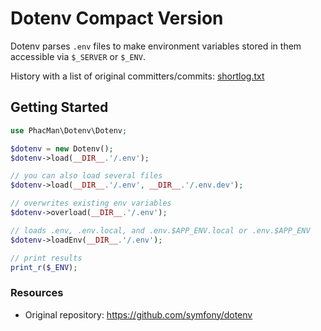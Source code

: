 # Dotenv Compact Version

Dotenv parses `.env` files to make environment variables stored in them accessible via `$_SERVER` or `$_ENV`.

History with a list of original committers/commits: [shortlog.txt](shortlog.txt)

## Getting Started

```php
use PhacMan\Dotenv\Dotenv;

$dotenv = new Dotenv();
$dotenv->load(__DIR__.'/.env');

// you can also load several files
$dotenv->load(__DIR__.'/.env', __DIR__.'/.env.dev');

// overwrites existing env variables
$dotenv->overload(__DIR__.'/.env');

// loads .env, .env.local, and .env.$APP_ENV.local or .env.$APP_ENV
$dotenv->loadEnv(__DIR__.'/.env');

// print results
print_r($_ENV);
```

### Resources

 * Original repository: https://github.com/symfony/dotenv
